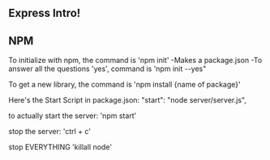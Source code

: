## Express Intro! ##

## NPM ##

To initialize with npm, the command is 'npm init'
  -Makes a package.json
  -To answer all the questions 'yes', command is 'npm init --yes"

To get a new library, the command is 'npm install {name of package}'

Here's the Start Script in package.json:
  "start": "node server/server.js",

to actually start the server:
  'npm start'

stop the server:
  'ctrl + c'

stop EVERYTHING
  'killall node'